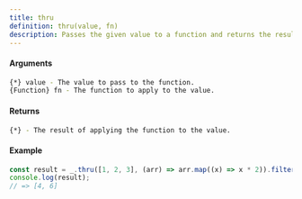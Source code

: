 ```yaml
---
title: thru
definition: thru(value, fn)
description: Passes the given value to a function and returns the result.
---
```



#### Arguments


```bash
{*} value - The value to pass to the function.
{Function} fn - The function to apply to the value.
```


#### Returns


```bash
{*} - The result of applying the function to the value.
```


#### Example


```ts
const result = _.thru([1, 2, 3], (arr) => arr.map((x) => x * 2)).filter((x) => x > 3);
console.log(result);
// => [4, 6]
```